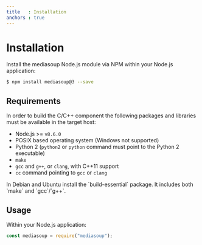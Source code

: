 ```yaml
---
title   : Installation
anchors : true
---
```



# Installation

Install the mediasoup Node.js module via NPM within your Node.js application:

```bash
$ npm install mediasoup@3 --save
```


## Requirements

In order to build the C/C++ component the following packages and libraries must be available in the target host:

* Node.js >= `v8.6.0`
* POSIX based operating system (Windows not supported)
* Python 2 (`python2` or `python` command must point to the Python 2 executable)
* `make`
* `gcc` and `g++`, or `clang`, with C++11 support
* `cc` command pointing to `gcc` or `clang`

<div markdown="1" class="note">
In Debian and Ubuntu install the `build-essential` package. It includes both `make` and `gcc`/`g++`.
</div>


## Usage

Within your Node.js application:

```javascript
const mediasoup = require("mediasoup");
```
